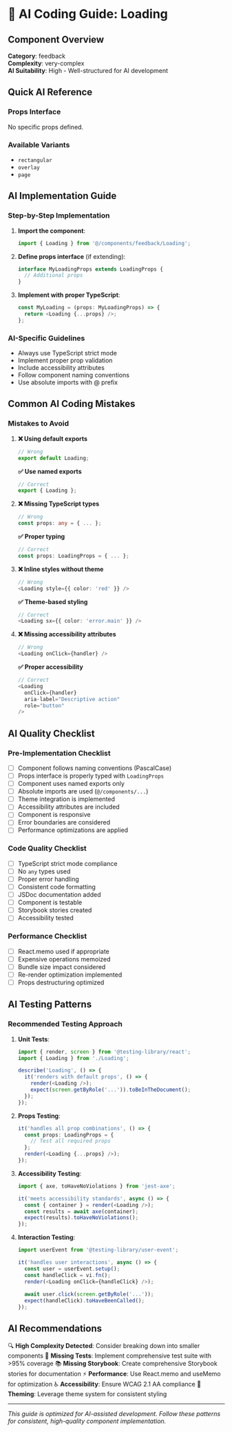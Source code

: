 # 🤖 AI Coding Guide: Loading

## Component Overview

**Category**: feedback  
**Complexity**: very-complex  
**AI Suitability**: High - Well-structured for AI development

## Quick AI Reference

### Props Interface
No specific props defined.

### Available Variants
- `rectangular`
- `overlay`
- `page`

## AI Implementation Guide

### Step-by-Step Implementation

1. **Import the component**:
   ```typescript
   import { Loading } from '@/components/feedback/Loading';
   ```

2. **Define props interface** (if extending):
   ```typescript
   interface MyLoadingProps extends LoadingProps {
     // Additional props
   }
   ```

3. **Implement with proper TypeScript**:
   ```typescript
   const MyLoading = (props: MyLoadingProps) => {
     return <Loading {...props} />;
   };
   ```

### AI-Specific Guidelines

- Always use TypeScript strict mode
- Implement proper prop validation
- Include accessibility attributes
- Follow component naming conventions
- Use absolute imports with @ prefix

## Common AI Coding Mistakes

### Mistakes to Avoid

1. **❌ Using default exports**
   ```typescript
   // Wrong
   export default Loading;
   ```
   
   **✅ Use named exports**
   ```typescript
   // Correct
   export { Loading };
   ```

2. **❌ Missing TypeScript types**
   ```typescript
   // Wrong
   const props: any = { ... };
   ```
   
   **✅ Proper typing**
   ```typescript
   // Correct
   const props: LoadingProps = { ... };
   ```

3. **❌ Inline styles without theme**
   ```typescript
   // Wrong
   <Loading style={{ color: 'red' }} />
   ```
   
   **✅ Theme-based styling**
   ```typescript
   // Correct
   <Loading sx={{ color: 'error.main' }} />
   ```

4. **❌ Missing accessibility attributes**
   ```typescript
   // Wrong
   <Loading onClick={handler} />
   ```
   
   **✅ Proper accessibility**
   ```typescript
   // Correct
   <Loading 
     onClick={handler}
     aria-label="Descriptive action"
     role="button"
   />
   ```

## AI Quality Checklist

### Pre-Implementation Checklist

- [ ] Component follows naming conventions (PascalCase)
- [ ] Props interface is properly typed with `LoadingProps`
- [ ] Component uses named exports only
- [ ] Absolute imports are used (`@/components/...`)
- [ ] Theme integration is implemented
- [ ] Accessibility attributes are included
- [ ] Component is responsive
- [ ] Error boundaries are considered
- [ ] Performance optimizations are applied

### Code Quality Checklist

- [ ] TypeScript strict mode compliance
- [ ] No `any` types used
- [ ] Proper error handling
- [ ] Consistent code formatting
- [ ] JSDoc documentation added
- [ ] Component is testable
- [ ] Storybook stories created
- [ ] Accessibility tested

### Performance Checklist

- [ ] React.memo used if appropriate
- [ ] Expensive operations memoized
- [ ] Bundle size impact considered
- [ ] Re-render optimization implemented
- [ ] Props destructuring optimized

## AI Testing Patterns

### Recommended Testing Approach

1. **Unit Tests**:
   ```typescript
   import { render, screen } from '@testing-library/react';
   import { Loading } from './Loading';
   
   describe('Loading', () => {
     it('renders with default props', () => {
       render(<Loading />);
       expect(screen.getByRole('...')).toBeInTheDocument();
     });
   });
   ```

2. **Props Testing**:
   ```typescript
   it('handles all prop combinations', () => {
     const props: LoadingProps = {
       // Test all required props
     };
     render(<Loading {...props} />);
   });
   ```

3. **Accessibility Testing**:
   ```typescript
   import { axe, toHaveNoViolations } from 'jest-axe';
   
   it('meets accessibility standards', async () => {
     const { container } = render(<Loading />);
     const results = await axe(container);
     expect(results).toHaveNoViolations();
   });
   ```

4. **Interaction Testing**:
   ```typescript
   import userEvent from '@testing-library/user-event';
   
   it('handles user interactions', async () => {
     const user = userEvent.setup();
     const handleClick = vi.fn();
     render(<Loading onClick={handleClick} />);
     
     await user.click(screen.getByRole('...'));
     expect(handleClick).toHaveBeenCalled();
   });
   ```

## AI Recommendations

🔍 **High Complexity Detected**: Consider breaking down into smaller components
🧪 **Missing Tests**: Implement comprehensive test suite with >95% coverage
📚 **Missing Storybook**: Create comprehensive Storybook stories for documentation
⚡ **Performance**: Use React.memo and useMemo for optimization
♿ **Accessibility**: Ensure WCAG 2.1 AA compliance
🎨 **Theming**: Leverage theme system for consistent styling

---

*This guide is optimized for AI-assisted development. Follow these patterns for consistent, high-quality component implementation.*
